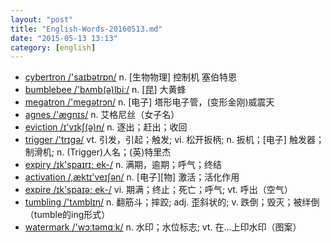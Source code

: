```yaml
---
layout: "post"
title: "English-Words-20160513.md"
date: "2015-05-13 13:13"
category: [english]
---
```

+ [cybertron /'saɪbətrɒn/](#v) n. [生物物理] 控制机 塞伯特恩
+ [bumblebee /'bʌmb(ə)lbiː/](#v) n. [昆] 大黄蜂
+ [megatron /'meɡətrɔn/](#v) n. [电子] 塔形电子管，(变形金刚)威震天
+ [agnes /'æɡnɪs/](#v) n. 艾格尼丝（女子名）
+ [eviction /ɪ'vɪkʃ(ə)n/](#v) n. 逐出；赶出；收回
+ [trigger /'trɪgə/](#v) vt. 引发，引起；触发; vi. 松开扳柄; n. 扳机；[电子] 触发器；制滑机; n. (Trigger)人名；(英)特里杰
+ [expiry /ɪk'spaɪrɪ; ek-/](#v) n. 满期，逾期；呼气；终结
+ [activation /,æktɪ'veɪʃən/](#v) n. [电子][物] 激活；活化作用
+ [expire /ɪk'spaɪə; ek-/](#v) vi. 期满；终止；死亡；呼气; vt. 呼出（空气）
+ [tumbling /'tʌmblɪŋ/](#v) n. 翻筋斗；摔跤; adj. 歪斜状的; v. 跌倒；毁灭；被绊倒（tumble的ing形式）
+ [watermark /'wɔːtəmɑːk/](#v) n. 水印；水位标志; vt. 在…上印水印（图案）
